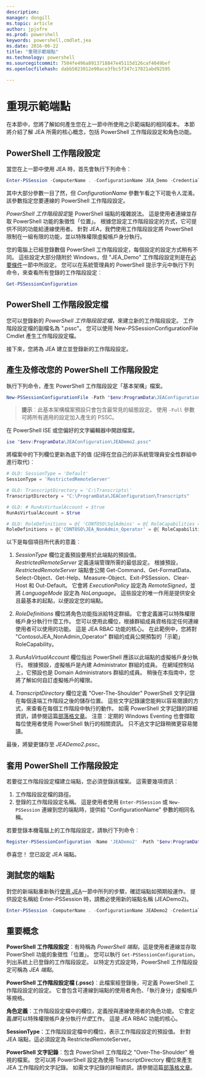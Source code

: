 ```yaml
---
description: 
manager: dongill
ms.topic: article
author: jpjofre
ms.prod: powershell
keywords: powershell,cmdlet,jea
ms.date: 2016-06-22
title: "重現示範端點"
ms.technology: powershell
ms.sourcegitcommit: 7504fe496a8913718847e45115d126caf4049bef
ms.openlocfilehash: dabb5023012e90ace3fbc5f347c17821abd92595

---
```


# 重現示範端點
在本節中，您將了解如何產生您在上一節中所使用之示範端點的相同複本。
本節將介紹了解 JEA 所需的核心概念，包括 PowerShell 工作階段設定和角色功能。

## PowerShell 工作階段設定
當您在上一節中使用 JEA 時，首先會執行下列命令︰

```PowerShell
Enter-PSSession -ComputerName . -ConfigurationName JEA_Demo -Credential $NonAdminCred
```

其中大部分參數一目了然，但 *ConfigurationName* 參數乍看之下可能令人混淆。
該參數指定您要連線的 PowerShell 工作階段設定。

*PowerShell 工作階段設定*是 PowerShell 端點的複雜說法。
這是使用者連線並存取 PowerShell 功能的象徵性「位置」。
根據您設定工作階段設定的方式，它可提供不同的功能給連線使用者。
針對 JEA，我們使用工作階段設定將 PowerShell 限制在一組有限的功能，並以特殊權限虛擬帳戶身分執行。

您的電腦上已經登錄數個 PowerShell 工作階段設定，每個設定的設定方式稍有不同。
這些設定大部分隨附於 Windows，但 "JEA_Demo" 工作階段設定則是在[必要條件](prerequisites.md)一節中所設定。
您可以在系統管理員的 PowerShell 提示字元中執行下列命令，來查看所有登錄的工作階段設定︰

```PowerShell
Get-PSSessionConfiguration
```

## PowerShell 工作階段設定檔
您可以登錄新的 *PowerShell 工作階段設定檔*，來建立新的工作階段設定。
工作階段設定檔的副檔名為 ".pssc"。
您可以使用 New-PSSessionConfigurationFile Cmdlet 產生工作階段設定檔。

接下來，您將為 JEA 建立並登錄新的工作階段設定。

## 產生及修改您的 PowerShell 工作階段設定
執行下列命令，產生 PowerShell 工作階段設定「基本架構」檔案。

```PowerShell
New-PSSessionConfigurationFile -Path "$env:ProgramData\JEAConfiguration\JEADemo2.pssc"
```

> **提示**︰此基本架構檔案預設只會包含最常見的組態設定。
> 使用 `-Full` 參數可將所有適用的設定加入產生的 PSSC。

在 PowerShell ISE 或您偏好的文字編輯器中開啟檔案。

```PowerShell
ise "$env:ProgramData\JEAConfiguration\JEADemo2.pssc"
```

將檔案中的下列欄位更新為底下的值 (記得在您自己的非系統管理員安全性群組中進行取代)︰

```PowerShell
# OLD: SessionType = 'Default'
SessionType = 'RestrictedRemoteServer'

# OLD: TranscriptDirectory = 'C:\Transcripts\'
TranscriptDirectory = "C:\ProgramData\JEAConfiguration\Transcripts"

# OLD: # RunAsVirtualAccount = $true
RunAsVirtualAccount = $true

# OLD: RoleDefinitions = @{ 'CONTOSO\SqlAdmins' = @{ RoleCapabilities = 'SqlAdministration' }; 'CONTOSO\ServerMonitors' = @{ VisibleCmdlets = 'Get-Process' } }
RoleDefinitions = @{'CONTOSO\JEA_NonAdmin_Operator' = @{ RoleCapabilities =  'Maintenance' }}
```

以下是每個項目所代表的意義︰

1.  *SessionType* 欄位定義預設要用於此端點的預設值。
*RestrictedRemoteServer* 定義遠端管理所需的最低設定。
根據預設，*RestrictedRemoteServer* 端點會公開 Get-Command、Get-FormatData、Select-Object、Get-Help、Measure-Object、Exit-PSSession、Clear-Host 和 Out-Default。
它會將 *ExecutionPolicy* 設定為 *RemoteSigned*，並將 *LanguageMode* 設定為 *NoLanguage*。
這些設定的唯一作用是提供安全且最基本的起點，以便設定您的端點。

2.  *RoleDefinitions* 欄位將角色功能指派給特定群組。
它會定義誰可以特殊權限帳戶身分執行什麼工作。
您可以使用此欄位，根據群組成員資格指定任何連線使用者可以使用的功能。
這是 JEA RBAC 功能的核心。
在此範例中，您將對 "Contoso\JEA_NonAdmin_Operator" 群組的成員公開預製的「示範」RoleCapability。

3.  *RunAsVirtualAccount* 欄位指出 PowerShell 應該以此端點的虛擬帳戶身分執行。
根據預設，虛擬帳戶是內建 Administrator 群組的成員。
在網域控制站上，它預設也是 Domain Administrators 群組的成員。
稍後在本指南中，您將了解如何自訂虛擬帳戶的權限。

4.  *TranscriptDirectory* 欄位定義 "Over-The-Shoulder" PowerShell 文字記錄在每個遠端工作階段之後的儲存位置。
這些文字記錄讓您能夠以容易閱讀的方式，來查看在每個工作階段中執行的動作。
如需 PowerShell 文字記錄的詳細資訊，請參閱這篇[部落格文章](http://blogs.msdn.com/b/powershell/archive/2015/06/09/powershell-the-blue-team.aspx)。
注意︰定期的 Windows Eventing 也會擷取每位使用者使用 PowerShell 執行的相關資訊。
只不過文字記錄稍微更容易閱讀。

最後，將變更儲存至 *JEADemo2.pssc*。

## 套用 PowerShell 工作階段設定

若要從工作階段設定檔建立端點，您必須登錄該檔案。
這需要幾項資訊︰

1. 工作階段設定檔的路徑。
2. 登錄的工作階段設定名稱。 這是使用者使用 `Enter-PSSession` 或 `New-PSSession` 連線到您的端點時，提供給 "ConfigurationName" 參數的相同名稱。

若要登錄本機電腦上的工作階段設定，請執行下列命令︰

```PowerShell
Register-PSSessionConfiguration -Name 'JEADemo2' -Path "$env:ProgramData\JEAConfiguration\JEADemo2.pssc"
```

恭喜您！ 您已設定 JEA 端點。

## 測試您的端點
對您的新端點重新執行[使用 JEA](using-jea.md)一節中所列的步驟，確認端點如預期般運作。
提供設定名稱給 Enter-PSSession 時，請務必使用新的端點名稱 (JEADemo2)。

```PowerShell
Enter-PSSession -ComputerName . -ConfigurationName JEADemo2 -Credential $NonAdminCred
```

## 重要概念
**PowerShell 工作階段設定**︰有時稱為 *PowerShell 端點*，這是使用者連線並存取 PowerShell 功能的象徵性「位置」。
您可以執行 `Get-PSSessionConfiguration`，列出系統上已登錄的工作階段設定。
以特定方式設定時，PowerShell 工作階段設定可稱為 *JEA 端點*。

**PowerShell 工作階段設定檔 (.pssc)**︰此檔案經登錄後，可定義 PowerShell 工作階段設定的設定。
它會包含可連線到端點的使用者角色、「執行身分」虛擬帳戶等規格。     

**角色定義**︰工作階段設定檔中的欄位，定義授與連線使用者的角色功能。
它會定義*誰*可以特殊權限帳戶身分執行*什麼*工作。
這是 JEA RBAC 功能的核心。

**SessionType**：工作階段設定檔中的欄位，表示工作階段設定的預設值。
針對 JEA 端點，這必須設定為 RestrictedRemoteServer。

**PowerShell 文字記錄**︰包含 PowerShell 工作階段之 "Over-The-Shoulder" 檢視的檔案。
您可以將 PowerShell 設定為使用 TranscriptDirectory 欄位來產生 JEA 工作階段的文字記錄。
如需文字記錄的詳細資訊，請參閱這篇[部落格文章](https://technet.microsoft.com/en-us/magazine/ff687007.aspx)。




<!--HONumber=Jun16_HO4-->


